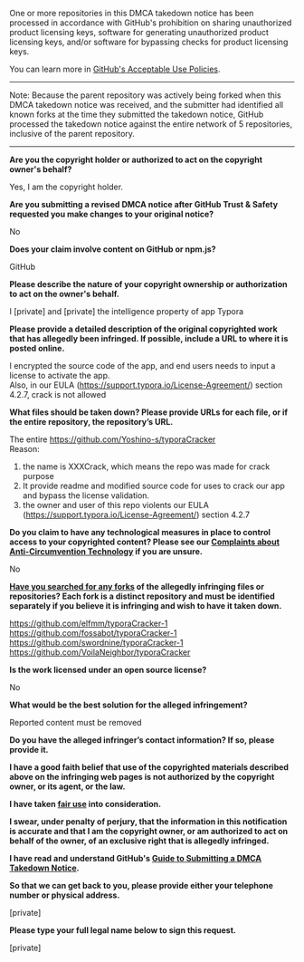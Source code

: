 One or more repositories in this DMCA takedown notice has been processed in accordance with GitHub's prohibition on sharing unauthorized product licensing keys, software for generating unauthorized product licensing keys, and/or software for bypassing checks for product licensing keys.

You can learn more in [GitHub's Acceptable Use Policies](https://docs.github.com/en/github/site-policy/github-acceptable-use-policies).

---

Note: Because the parent repository was actively being forked when this DMCA takedown notice was received, and the submitter had identified all known forks at the time they submitted the takedown notice, GitHub processed the takedown notice against the entire network of 5 repositories, inclusive of the parent repository.

---

**Are you the copyright holder or authorized to act on the copyright owner's behalf?**

Yes, I am the copyright holder.

**Are you submitting a revised DMCA notice after GitHub Trust & Safety requested you make changes to your original notice?**

No

**Does your claim involve content on GitHub or npm.js?**

GitHub

**Please describe the nature of your copyright ownership or authorization to act on the owner's behalf.**

I [private] and [private] the intelligence property of app Typora

**Please provide a detailed description of the original copyrighted work that has allegedly been infringed. If possible, include a URL to where it is posted online.**

I encrypted the source code of the app, and end users needs to input a license to activate the app.  
Also, in our EULA (https://support.typora.io/License-Agreement/) section 4.2.7, crack is not allowed

**What files should be taken down? Please provide URLs for each file, or if the entire repository, the repository’s URL.**

The entire https://github.com/Yoshino-s/typoraCracker  
Reason:  
1. the name is XXXCrack, which means the repo was made for crack purpose  
2. It provide readme and modified source code for uses to crack our app and bypass the license validation.  
3. the owner and user of this repo violents our EULA (https://support.typora.io/License-Agreement/) section 4.2.7

**Do you claim to have any technological measures in place to control access to your copyrighted content? Please see our <a href="https://docs.github.com/articles/guide-to-submitting-a-dmca-takedown-notice#complaints-about-anti-circumvention-technology">Complaints about Anti-Circumvention Technology</a> if you are unsure.**

No

**<a href="https://docs.github.com/articles/dmca-takedown-policy#b-what-about-forks-or-whats-a-fork">Have you searched for any forks</a> of the allegedly infringing files or repositories? Each fork is a distinct repository and must be identified separately if you believe it is infringing and wish to have it taken down.**

https://github.com/elfmm/typoraCracker-1  
https://github.com/fossabot/typoraCracker-1  
https://github.com/swordnine/typoraCracker-1  
https://github.com/VoilaNeighbor/typoraCracker

**Is the work licensed under an open source license?**

No

**What would be the best solution for the alleged infringement?**

Reported content must be removed

**Do you have the alleged infringer’s contact information? If so, please provide it.**

**I have a good faith belief that use of the copyrighted materials described above on the infringing web pages is not authorized by the copyright owner, or its agent, or the law.**

**I have taken <a href="https://www.lumendatabase.org/topics/22">fair use</a> into consideration.**

**I swear, under penalty of perjury, that the information in this notification is accurate and that I am the copyright owner, or am authorized to act on behalf of the owner, of an exclusive right that is allegedly infringed.**

**I have read and understand GitHub's <a href="https://docs.github.com/articles/guide-to-submitting-a-dmca-takedown-notice/">Guide to Submitting a DMCA Takedown Notice</a>.**

**So that we can get back to you, please provide either your telephone number or physical address.**

[private]

**Please type your full legal name below to sign this request.**

[private]
